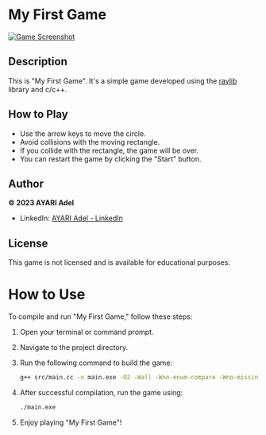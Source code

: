 # My First Game

[![Game Screenshot](https://github.com/adelayari/My_first_cpp_game/assets/69399646/03d59420-879d-4dc4-b236-04d9c42097ba)](https://github.com/adelayari/My_first_cpp_game/assets/69399646/03d59420-879d-4dc4-b236-04d9c42097ba)

## Description

This is "My First Game". It's a simple game developed using the [raylib](https://www.raylib.com/) library and c/c++.

## How to Play

- Use the arrow keys to move the circle.
- Avoid collisions with the moving rectangle.
- If you collide with the rectangle, the game will be over.
- You can restart the game by clicking the "Start" button.


## Author

**© 2023 AYARI Adel**
- LinkedIn: [AYARI Adel - LinkedIn](https://www.linkedin.com/in/ayari-adel-esim/)


## License

This game is not licensed and is available for educational purposes.

# How to Use

To compile and run "My First Game," follow these steps:

1. Open your terminal or command prompt.

2. Navigate to the project directory.

3. Run the following command to build the game:

   ```bash
   g++ src/main.cc -o main.exe -O2 -Wall -Wno-enum-compare -Wno-missing-braces -I./include -I./include/raylib-cpp -L./lib -lraylib -mwindows -lopengl32 -lgdi32 -lwinmm -mno-sse
4. After successful compilation, run the game using:
    ```bash
    ./main.exe
5. Enjoy playing "My First Game"!
